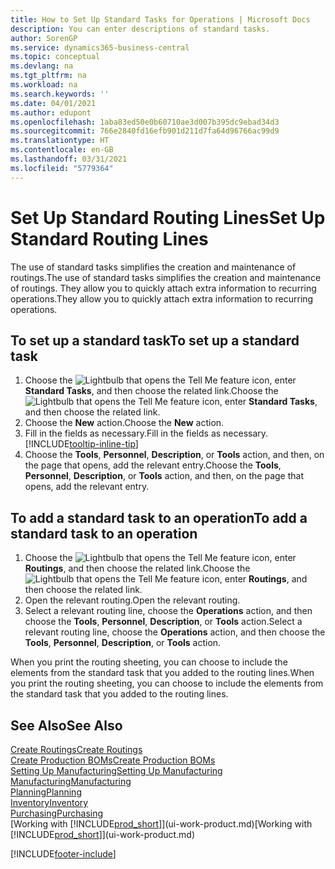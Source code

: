 ```yaml
---
title: How to Set Up Standard Tasks for Operations | Microsoft Docs
description: You can enter descriptions of standard tasks.
author: SorenGP
ms.service: dynamics365-business-central
ms.topic: conceptual
ms.devlang: na
ms.tgt_pltfrm: na
ms.workload: na
ms.search.keywords: ''
ms.date: 04/01/2021
ms.author: edupont
ms.openlocfilehash: 1aba83ed50e0b60710ae3d007b395dc9ebad34d3
ms.sourcegitcommit: 766e2840fd16efb901d211d7fa64d96766ac99d9
ms.translationtype: HT
ms.contentlocale: en-GB
ms.lasthandoff: 03/31/2021
ms.locfileid: "5779364"
---
```

# <a name="set-up-standard-routing-lines"></a><span data-ttu-id="73d75-103">Set Up Standard Routing Lines</span><span class="sxs-lookup"><span data-stu-id="73d75-103">Set Up Standard Routing Lines</span></span>

<span data-ttu-id="73d75-104">The use of standard tasks simplifies the creation and maintenance of routings.</span><span class="sxs-lookup"><span data-stu-id="73d75-104">The use of standard tasks simplifies the creation and maintenance of routings.</span></span> <span data-ttu-id="73d75-105">They allow you to quickly attach extra information to recurring operations.</span><span class="sxs-lookup"><span data-stu-id="73d75-105">They allow you to quickly attach extra information to recurring operations.</span></span>

## <a name="to-set-up-a-standard-task"></a><span data-ttu-id="73d75-106">To set up a standard task</span><span class="sxs-lookup"><span data-stu-id="73d75-106">To set up a standard task</span></span>

1. <span data-ttu-id="73d75-107">Choose the ![Lightbulb that opens the Tell Me feature](media/ui-search/search_small.png "Tell me what you want to do") icon, enter **Standard Tasks**, and then choose the related link.</span><span class="sxs-lookup"><span data-stu-id="73d75-107">Choose the ![Lightbulb that opens the Tell Me feature](media/ui-search/search_small.png "Tell me what you want to do") icon, enter **Standard Tasks**, and then choose the related link.</span></span>
2. <span data-ttu-id="73d75-108">Choose the **New** action.</span><span class="sxs-lookup"><span data-stu-id="73d75-108">Choose the **New** action.</span></span>
3. <span data-ttu-id="73d75-109">Fill in the fields as necessary.</span><span class="sxs-lookup"><span data-stu-id="73d75-109">Fill in the fields as necessary.</span></span> [!INCLUDE[tooltip-inline-tip](includes/tooltip-inline-tip_md.md)]
4. <span data-ttu-id="73d75-110">Choose the **Tools**, **Personnel**, **Description**, or **Tools** action, and then, on the page that opens, add the relevant entry.</span><span class="sxs-lookup"><span data-stu-id="73d75-110">Choose the **Tools**, **Personnel**, **Description**, or **Tools** action, and then, on the page that opens, add the relevant entry.</span></span>

## <a name="to-add-a-standard-task-to-an-operation"></a><span data-ttu-id="73d75-111">To add a standard task to an operation</span><span class="sxs-lookup"><span data-stu-id="73d75-111">To add a standard task to an operation</span></span>

1. <span data-ttu-id="73d75-112">Choose the ![Lightbulb that opens the Tell Me feature](media/ui-search/search_small.png "Tell me what you want to do") icon, enter **Routings**, and then choose the related link.</span><span class="sxs-lookup"><span data-stu-id="73d75-112">Choose the ![Lightbulb that opens the Tell Me feature](media/ui-search/search_small.png "Tell me what you want to do") icon, enter **Routings**, and then choose the related link.</span></span>
2. <span data-ttu-id="73d75-113">Open the relevant routing.</span><span class="sxs-lookup"><span data-stu-id="73d75-113">Open the relevant routing.</span></span>
3. <span data-ttu-id="73d75-114">Select a relevant routing line, choose the **Operations** action, and then choose the **Tools**, **Personnel**, **Description**, or **Tools** action.</span><span class="sxs-lookup"><span data-stu-id="73d75-114">Select a relevant routing line, choose the **Operations** action, and then choose the **Tools**, **Personnel**, **Description**, or **Tools** action.</span></span>

<span data-ttu-id="73d75-115">When you print the routing sheeting, you can choose to include the elements from the standard task that you added to the routing lines.</span><span class="sxs-lookup"><span data-stu-id="73d75-115">When you print the routing sheeting, you can choose to include the elements from the standard task that you added to the routing lines.</span></span>

## <a name="see-also"></a><span data-ttu-id="73d75-116">See Also</span><span class="sxs-lookup"><span data-stu-id="73d75-116">See Also</span></span>

[<span data-ttu-id="73d75-117">Create Routings</span><span class="sxs-lookup"><span data-stu-id="73d75-117">Create Routings</span></span>](production-how-to-create-routings.md)  
[<span data-ttu-id="73d75-118">Create Production BOMs</span><span class="sxs-lookup"><span data-stu-id="73d75-118">Create Production BOMs</span></span>](production-how-to-create-production-boms.md)  
[<span data-ttu-id="73d75-119">Setting Up Manufacturing</span><span class="sxs-lookup"><span data-stu-id="73d75-119">Setting Up Manufacturing</span></span>](production-configure-production-processes.md)  
[<span data-ttu-id="73d75-120">Manufacturing</span><span class="sxs-lookup"><span data-stu-id="73d75-120">Manufacturing</span></span>](production-manage-manufacturing.md)  
[<span data-ttu-id="73d75-121">Planning</span><span class="sxs-lookup"><span data-stu-id="73d75-121">Planning</span></span>](production-planning.md)  
[<span data-ttu-id="73d75-122">Inventory</span><span class="sxs-lookup"><span data-stu-id="73d75-122">Inventory</span></span>](inventory-manage-inventory.md)  
[<span data-ttu-id="73d75-123">Purchasing</span><span class="sxs-lookup"><span data-stu-id="73d75-123">Purchasing</span></span>](purchasing-manage-purchasing.md)  
<span data-ttu-id="73d75-124">[Working with [!INCLUDE[prod_short](includes/prod_short.md)]](ui-work-product.md)</span><span class="sxs-lookup"><span data-stu-id="73d75-124">[Working with [!INCLUDE[prod_short](includes/prod_short.md)]](ui-work-product.md)</span></span>  


[!INCLUDE[footer-include](includes/footer-banner.md)]